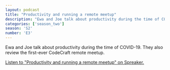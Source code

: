 ```yaml
---
layout: podcast
title: "Productivity and running a remote meetup"
description: "Ewa and Joe talk about productivity during the time of COVID-19. They also review the first-ever CodeCraft remote meetup."
categories: ['season_two']
season: 'S2'
number: 'E3'
---
```


Ewa and Joe talk about productivity during the time of COVID-19. They also review the first-ever CodeCraft remote meetup.

<a class="spreaker-player" href="https://www.spreaker.com/episode/25755677" data-resource="episode_id=25755677" data-width="100%" data-height="200px" data-theme="light" data-playlist="false" data-playlist-continuous="false" data-autoplay="false" data-live-autoplay="false" data-chapters-image="true" data-episode-image-position="right" data-hide-logo="false" data-hide-likes="false" data-hide-comments="false" data-hide-sharing="false" data-hide-download="true">Listen to "Productivity and running a remote meetup" on Spreaker.</a>